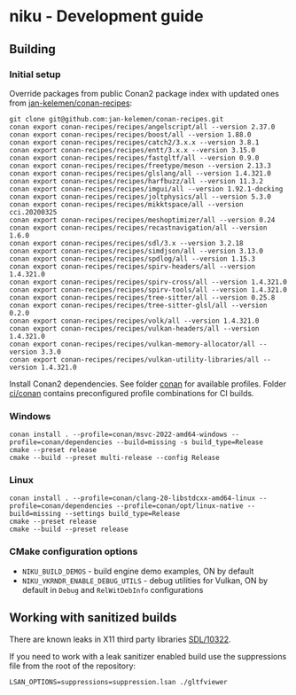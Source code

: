 # niku - Development guide 

## Building 

### Initial setup
Override packages from public Conan2 package index with updated ones from [jan-kelemen/conan-recipes](https://github.com/jan-kelemen/conan-recipes):
```
git clone git@github.com:jan-kelemen/conan-recipes.git
conan export conan-recipes/recipes/angelscript/all --version 2.37.0
conan export conan-recipes/recipes/boost/all --version 1.88.0
conan export conan-recipes/recipes/catch2/3.x.x --version 3.8.1
conan export conan-recipes/recipes/entt/3.x.x --version 3.15.0
conan export conan-recipes/recipes/fastgltf/all --version 0.9.0
conan export conan-recipes/recipes/freetype/meson --version 2.13.3
conan export conan-recipes/recipes/glslang/all --version 1.4.321.0
conan export conan-recipes/recipes/harfbuzz/all --version 11.3.2
conan export conan-recipes/recipes/imgui/all --version 1.92.1-docking
conan export conan-recipes/recipes/joltphysics/all --version 5.3.0
conan export conan-recipes/recipes/mikktspace/all --version cci.20200325
conan export conan-recipes/recipes/meshoptimizer/all --version 0.24
conan export conan-recipes/recipes/recastnavigation/all --version 1.6.0
conan export conan-recipes/recipes/sdl/3.x --version 3.2.18
conan export conan-recipes/recipes/simdjson/all --version 3.13.0
conan export conan-recipes/recipes/spdlog/all --version 1.15.3
conan export conan-recipes/recipes/spirv-headers/all --version 1.4.321.0
conan export conan-recipes/recipes/spirv-cross/all --version 1.4.321.0
conan export conan-recipes/recipes/spirv-tools/all --version 1.4.321.0
conan export conan-recipes/recipes/tree-sitter/all --version 0.25.8
conan export conan-recipes/recipes/tree-sitter-glsl/all --version 0.2.0
conan export conan-recipes/recipes/volk/all --version 1.4.321.0
conan export conan-recipes/recipes/vulkan-headers/all --version 1.4.321.0
conan export conan-recipes/recipes/vulkan-memory-allocator/all --version 3.3.0
conan export conan-recipes/recipes/vulkan-utility-libraries/all --version 1.4.321.0
```

Install Conan2 dependencies. See folder [conan](../conan) for available profiles. 
Folder [ci/conan](../ci/conan) contains preconfigured profile combinations for CI builds.

### Windows
```
conan install . --profile=conan/msvc-2022-amd64-windows --profile=conan/dependencies --build=missing -s build_type=Release 
cmake --preset release
cmake --build --preset multi-release --config Release
```

### Linux
```
conan install . --profile=conan/clang-20-libstdcxx-amd64-linux --profile=conan/dependencies --profile=conan/opt/linux-native --build=missing --settings build_type=Release
cmake --preset release
cmake --build --preset release
```

### CMake configuration options
* `NIKU_BUILD_DEMOS` - build engine demo examples, ON by default
* `NIKU_VKRNDR_ENABLE_DEBUG_UTILS` - debug utilities for Vulkan, ON by default in `Debug` and `RelWitDebInfo` configurations

## Working with sanitized builds
There are known leaks in X11 third party libraries [SDL/10322](https://github.com/libsdl-org/SDL/issues/10322).

If you need to work with a leak sanitizer enabled build use the suppressions file from the root of the repository:
```
LSAN_OPTIONS=suppressions=suppression.lsan ./gltfviewer
```
